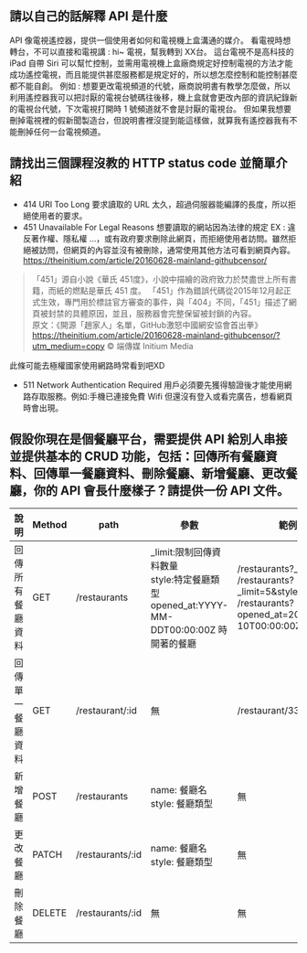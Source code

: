## 請以自己的話解釋 API 是什麼
API 像電視遙控器，提供一個使用者如何和電視機上盒溝通的媒介。
看電視時想轉台，不可以直接和電視講 : hi~ 電視，幫我轉到 XX台。 這台電視不是高科技的 iPad 自帶 Siri 可以幫忙控制，並需用電視機上盒廠商規定好控制電視的方法才能成功遙控電視，而且能提供甚麼服務都是規定好的，所以想怎麼控制和能控制甚麼都不能自創。
例如 :
想要更改電視頻道的代號，廠商說明書有教學怎麼做，所以利用遙控器我可以把討厭的電視台號碼往後移，機上盒就會更改內部的資訊紀錄新的電視台代號，下次電視打開時 1 號頻道就不會是討厭的電視台。
但如果我想要刪掉電視裡的假新聞製造台，但說明書裡沒提到能這樣做，就算我有遙控器我有不能刪掉任何一台電視頻道。



## 請找出三個課程沒教的 HTTP status code 並簡單介紹
- 414 URI Too Long
要求讀取的 URL 太久，超過伺服器能編譯的長度，所以拒絕使用者的要求。
- 451 Unavailable For Legal Reasons
想要讀取的網站因為法律的規定 EX : 違反著作權、隱私權 ...，或有政府要求刪除此網頁，而拒絕使用者訪問。雖然拒絕被訪問，但網頁的內容並沒有被刪除，通常使用其他方法可看到網頁內容。https://theinitium.com/article/20160628-mainland-githubcensor/


> 「451」源自小說《華氏 451度》，小說中描繪的政府致力於焚盡世上所有書籍，而紙的燃點是華氏 451 度。 「451」作為錯誤代碼從2015年12月起正式生效，專門用於標註官方審查的事件，與「404」不同，「451」描述了網頁被封禁的具體原因，並且，服務器會完整保留被封鎖的內容。  
>   原文：《開源「趙家人」名單，GitHub激怒中國網安協會首出拳》 https://theinitium.com/article/20160628-mainland-githubcensor/?utm_medium=copy
> © 端傳媒 Initium Media
> 
此條可能去極權國家使用網路時常看到吧XD
- 511 Network Authentication Required 
用戶必須要先獲得驗證後才能使用網路存取服務。例如:手機已連接免費 Wifi 但還沒有登入或看完廣告，想看網頁時會出現。


## 假設你現在是個餐廳平台，需要提供 API 給別人串接並提供基本的 CRUD 功能，包括：回傳所有餐廳資料、回傳單一餐廳資料、刪除餐廳、新增餐廳、更改餐廳，你的 API 會長什麼樣子？請提供一份 API 文件。
| 說明            | Method | path       | 參數                   | 範例             |
|----------------|--------|------------|----------------------|----------------|
| 回傳所有餐廳資料| GET    | /restaurants    |  _limit:限制回傳資料數量 <br>  style:特定餐廳類型  <br>  opened_at:YYYY-MM-DDT00:00:00Z 時開著的餐廳    | /restaurants?_limit=5 <br> /restaurants?_limit=5&style=western <br> /restaurants?opened_at=2019-05-10T00:00:00Z |
| 回傳單一餐廳資料 | GET    | /restaurant/:id | 無              | /restaurant/33   |
| 新增餐廳  | POST   | /restaurants   | name: 餐廳名 <br> style: 餐廳類型 | 無              |
|更改餐廳| PATCH|/restaurants/:id|name: 餐廳名 <br> style: 餐廳類型|無
|刪除餐廳   | DELETE   | /restaurants/:id    | 無 | 無              |


